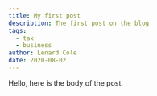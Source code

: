 ```yaml
---
title: My first post
description: The first post on the blog
tags:
  - tax
  - business
author: Lenard Cole
date: 2020-08-02
---
```

Hello, here is the body of the post.
